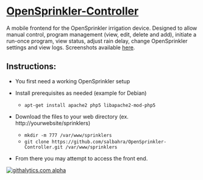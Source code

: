 [OpenSprinkler-Controller](http://salbahra.github.io/OpenSprinkler-Controller)
========================

A mobile frontend for the OpenSprinkler irrigation device. Designed to allow manual control, program management (view, edit, delete and add), initiate a run-once program, view status, adjust rain delay, change OpenSprinkler settings and view logs. Screenshots available [here](http://albahra.com/journal/2013/06/opensprinkler-with-custom-web-app).

Instructions:
-------------

+ You first need a working OpenSprinkler setup 

+ Install prerequisites as needed (example for Debian)
  + ```apt-get install apache2 php5 libapache2-mod-php5``` 

+ Download the files to your web directory (ex. http://yourwebsite/sprinklers)
  + ```mkdir -m 777 /var/www/sprinklers```
  + ```git clone https://github.com/salbahra/OpenSprinkler-Controller.git /var/www/sprinklers```

+ From there you may attempt to access the front end.

[![githalytics.com alpha](https://cruel-carlota.pagodabox.com/87d3c8783710e88024be2bf608fe8195 "githalytics.com")](http://githalytics.com/salbahra/OpenSprinkler-Controller)
